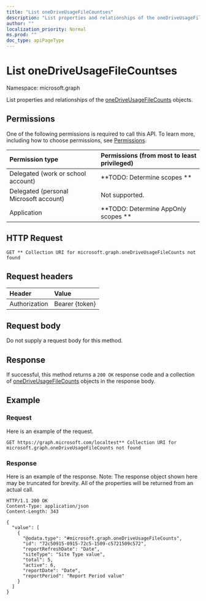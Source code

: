 ```yaml
---
title: "List oneDriveUsageFileCountses"
description: "List properties and relationships of the oneDriveUsageFileCounts objects."
author: ""
localization_priority: Normal
ms.prod: ""
doc_type: apiPageType
---
```


# List oneDriveUsageFileCountses

Namespace: microsoft.graph

List properties and relationships of the [oneDriveUsageFileCounts](../resources/onedriveusagefilecounts.md) objects.

## Permissions
One of the following permissions is required to call this API. To learn more, including how to choose permissions, see [Permissions](/concepts/permissions-reference.md).

|Permission type|Permissions (from most to least privileged)|
|:---|:---|
|Delegated (work or school account)|**TODO: Determine scopes **|
|Delegated (personal Microsoft account)|Not supported.|
|Application|**TODO: Determine AppOnly scopes **|

## HTTP Request
<!-- {
  "blockType": "ignored"
}
-->
``` http
GET ** Collection URI for microsoft.graph.oneDriveUsageFileCounts not found
```

## Request headers
|Header|Value|
|:---|:---|
|Authorization|Bearer {token}|

## Request body
Do not supply a request body for this method.

## Response
If successful, this method returns a `200 OK` response code and a collection of [oneDriveUsageFileCounts](../resources/onedriveusagefilecounts.md) objects in the response body.

## Example

### Request
Here is an example of the request.
<!-- {
  "blockType": "request",
  "name": "get_onedriveusagefilecounts"
}
-->
``` http
GET https://graph.microsoft.com/localtest** Collection URI for microsoft.graph.oneDriveUsageFileCounts not found
```

### Response
Here is an example of the response. Note: The response object shown here may be truncated for brevity. All of the properties will be returned from an actual call.
<!-- {
  "blockType": "response",
  "truncated": true,
  "@odata.type": "collection(microsoft.graph.onedriveusagefilecounts)"
}
-->
``` http
HTTP/1.1 200 OK
Content-Type: application/json
Content-Length: 343

{
  "value": [
    {
      "@odata.type": "#microsoft.graph.oneDriveUsageFileCounts",
      "id": "72c50915-0915-72c5-1509-c5721509c572",
      "reportRefreshDate": "Date",
      "siteType": "Site Type value",
      "total": 5,
      "active": 6,
      "reportDate": "Date",
      "reportPeriod": "Report Period value"
    }
  ]
}
```

